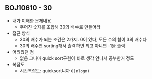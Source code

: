 ## BOJ10610 - 30

- 내가 이해한 문제내용
  - 주어진 숫자를 조합해 30의 배수로 만들어라
- 접근 방식
  - 30의 배수가 되는 조건은 2가지. 0이 있다, 모든 수의 합이 3의 배수다
  - 30의 배수면 sorting해서 출력하면 되고 아니면 -1을 출력
- 어려웠던 점
  - 없음 그나마 quick sort구현이 바로 생각 안나서 공부한거 정도
- 복잡도
  - 시간복잡도:  quicksort니까 `O(nlogn)`
